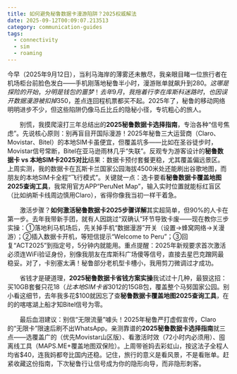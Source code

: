 ```yaml
---
title: 如何避免秘鲁数据卡漫游陷阱？2025权威解法
date: 2025-09-12T00:09:07.213513
category: communication-guides
tags:
  - connectivity
  - sim
  - roaming
---
```


今早（2025年9月12日），当利马海岸的薄雾还未散尽，我亲眼目睹一位旅行者在机场柜台前脸色发白——手机刚落地秘鲁半小时，漫游账单就飙升到$280。这哪是探险的开始，分明是钱包的噩梦！去年9月，我拖着行李在库斯科迷路时，也因误开数据漫游被扣掉$350，差点连回程机票都买不起。2025年了，秘鲁的移动网络明明进步不少，但这些陷阱仍像马丘比丘的隐秘小径，专坑粗心的旅人。

　　别慌，我摸爬滚打三年总结出的**2025秘鲁数据卡选择指南**，专治各种“信号焦虑”。先说核心原则：别再盲目开国际漫游！2025年秘鲁三大运营商（Claro、Movistar、Bitel）的本地SIM卡虽便宜，但覆盖坑多——比如在圣谷徒步时，Movistar信号常断，Bitel在亚马逊雨林几乎“失联”。反观专为游客设计的**秘鲁数据卡 vs 本地SIM卡2025对比**结果：数据卡预付套餐更稳，尤其覆盖偏远景区。上周实测，我的数据卡在瓦斯卡兰国家公园海拔4500米处还能刷出谷歌地图，而朋友的本地SIM卡全程“飞行模式”。关键就一点：选卡要看**秘鲁数据卡覆盖地图2025查询工具**，我常用官方APP“PeruNet Map”，输入实时位置就能标红盲区（比如纳斯卡线周边慎用Claro），省得你像我当初一样干着急。

　　激活步骤？**如何激活秘鲁数据卡2025步骤详解**其实超简单，但90%的人卡在第一步。去年我带新手团，就有人因跳过“双确认”环节导致卡废——现在教你三步实操：①落地利马机场后，先关掉手机“数据漫游”开关（设置→蜂窝网络→关漫游）；②插入数据卡开机，等短信提示“Welcome to Peru”；③回复“ACT2025”到指定号，5分钟内就能用。重点提醒：2025年新规要求首次激活必须连WiFi验证身份，别像我朋友在库斯科广场傻等信号，直接去星巴克蹭网最稳妥。对了，卡别塞太满！秘鲁部分老机型卡槽小，我用剪刀微调过才成功。

　　省钱才是硬道理，**2025秘鲁数据卡省钱方案实操**我试过十几种，最狠这招：买10GB套餐只花$18（比本地SIM卡省30%），秘诀是锁定“eSIM+物理卡”双模方案。比如在奥扬泰坦博小镇，我白天用eSIM保基础通讯，晚上连旅馆WiFi下载离线地图，第二天徒步全程零流量消耗。更绝的是“错峰充值”——秘鲁运营商每月15号放折扣，提前在Telegram蹲守[@esim1088](https://t.me/s/esim1088)的实时提醒，上周我就抢到$12的15GB包，覆盖整个马努国家公园。别小看这细节，去年我多花$100就因忘了查**秘鲁数据卡覆盖地图2025查询工具**，在的的喀喀湖上船才知Bitel信号为零。

　　最后血泪建议：别信“无限流量”噱头！2025年秘鲁严打虚假宣传，Claro的“无限卡”限速后刷不出WhatsApp。亲测靠谱的**2025秘鲁数据卡选择指南**就三点——选覆盖广的（优先Movistar山区版）、看激活时效（72小时内必须用）、囤离线工具（MAPS.ME+覆盖地图双保险）。上周带爸妈去彩虹山，按这法子全程人均省$40，连我妈都夸比国内还稳。记住，旅行的意义是看风景，不是看账单。赶紧收藏这份指南，下次秘鲁行让信号成为你的隐形向导，而非隐形刺客。